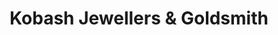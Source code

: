 ---
title: "Kobash Jewellers & Goldsmith"
url: /blackrock/kobash-jewellers-und-goldsmith/
shop: Schmuck
---